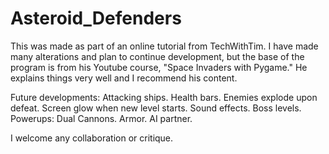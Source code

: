 # Asteroid_Defenders

This was made as part of an online tutorial from TechWithTim. I have made many alterations and plan to continue development, but the base of the program is from his Youtube course, "Space Invaders with Pygame." He explains things very well and I recommend his content.

Future developments: Attacking ships. Health bars. Enemies explode upon defeat. Screen glow when new level starts. Sound effects. Boss levels. Powerups: Dual Cannons. Armor. AI partner.

I welcome any collaboration or critique.
